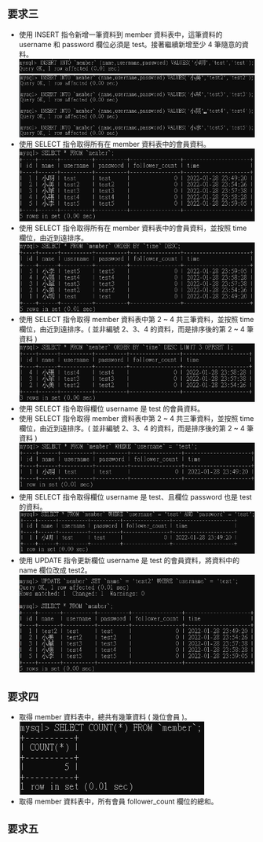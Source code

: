 ## 要求三
* 使用 INSERT 指令新增一筆資料到 member 資料表中，這筆資料的 username 和 password 欄位必須是 test。接著繼續新增至少 4 筆隨意的資料。  
![要求3-1-1](/week-5/要求3-1-1.PNG)  
![要求3-1-2](/week-5/要求3-1-2.PNG)  
* 使用 SELECT 指令取得所有在 member 資料表中的會員資料。  
![要求3-2](/week-5/要求3-2.PNG)  
* 使用 SELECT 指令取得所有在 member 資料表中的會員資料，並按照 time 欄位，由近到遠排序。    
![要求3-3](/week-5/要求3-3.PNG)  
* 使用 SELECT 指令取得 member 資料表中第 2 ~ 4 共三筆資料，並按照 time 欄位，由近到遠排序。( 並非編號 2、3、4 的資料，而是排序後的第 2 ~ 4 筆資料 )  
![要求3-4](/week-5/要求3-4.PNG)  
* 使用 SELECT 指令取得欄位 username 是 test 的會員資料。  
* 使用 SELECT 指令取得 member 資料表中第 2 ~ 4 共三筆資料，並按照 time 欄位，由近到遠排序。( 並非編號 2、3、4 的資料，而是排序後的第 2 ~ 4 筆資料 )  
![要求3-5](/week-5/要求3-5.PNG)  
* 使用 SELECT 指令取得欄位 username 是 test、且欄位 password 也是 test 的資料。 
![要求3-6](/week-5/要求3-6.PNG)  
* 使用 UPDATE 指令更新欄位 username 是 test 的會員資料，將資料中的 name 欄位改成 test2。  
![要求3-7](/week-5/要求3-7.PNG)
## 要求四
* 取得 member 資料表中，總共有幾筆資料 ( 幾位會員 )。  
![要求4-1](/week-5/要求4-1.PNG)  
* 取得 member 資料表中，所有會員 follower_count 欄位的總和。

## 要求五




